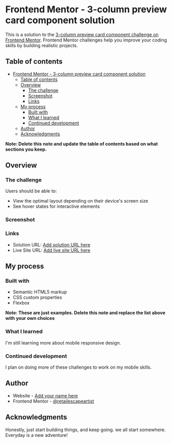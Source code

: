# Frontend Mentor - 3-column preview card component solution

This is a solution to the [3-column preview card component challenge on Frontend Mentor](https://www.frontendmentor.io/challenges/3column-preview-card-component-pH92eAR2-). Frontend Mentor challenges help you improve your coding skills by building realistic projects.

## Table of contents

- [Frontend Mentor - 3-column preview card component solution](#frontend-mentor---3-column-preview-card-component-solution)
  - [Table of contents](#table-of-contents)
  - [Overview](#overview)
    - [The challenge](#the-challenge)
    - [Screenshot](#screenshot)
    - [Links](#links)
  - [My process](#my-process)
    - [Built with](#built-with)
    - [What I learned](#what-i-learned)
    - [Continued development](#continued-development)
  - [Author](#author)
  - [Acknowledgments](#acknowledgments)

**Note: Delete this note and update the table of contents based on what sections you keep.**

## Overview

### The challenge

Users should be able to:

- View the optimal layout depending on their device's screen size
- See hover states for interactive elements

### Screenshot

### Links

- Solution URL: [Add solution URL here](https://github.com/retailescapeartist/3-column-preview-card-component)
- Live Site URL: [Add live site URL here](https://retailescapeartist.github.io/3-column-preview-card-component/)

## My process

### Built with

- Semantic HTML5 markup
- CSS custom properties
- Flexbox

**Note: These are just examples. Delete this note and replace the list above with your own choices**

### What I learned

I'm still learning more about mobile responsive design.

### Continued development

I plan on doing more of these challenges to work on my mobile skills.

## Author

- Website - [Add your name here](https://daniels-designs.netlify.app/)
- Frontend Mentor - [@retailescapeartist](https://www.frontendmentor.io/profile/retailescapeartist)

## Acknowledgments

Honestly, just start building things, and keep going. we all start somewhere. Everyday is a new adventure!
